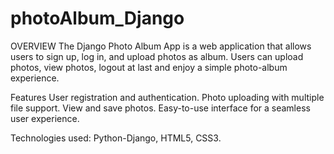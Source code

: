 # photoAlbum_Django

OVERVIEW
The Django Photo Album App is a web application that allows users to sign up, log in, and upload photos as album.
Users can upload photos, view photos, logout at last and enjoy a simple photo-album experience.


Features
User registration and authentication.
Photo uploading with multiple file support.
View and save photos.
Easy-to-use interface for a seamless user experience.

Technologies used:
Python-Django, HTML5, CSS3.
